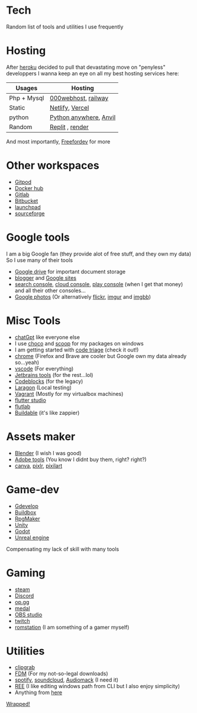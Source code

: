 # Tech

Random list of tools and utilities I use frequently

# Hosting

After [heroku](https://www.heroku.com/) decided to pull that devastating move on "penyless" developpers I wanna keep an eye on all my best hosting services here:

| Usages          | Hosting|
|-----------------|--------|
| Php + Mysql     | [000webhost](https://fr.000webhost.com/), [railway](https://railway.app/)                           |
| Static          | [Netlify](https://app.netlify.com/teams/nair0lf32/overview), [Vercel](https://vercel.com/dashboard) |
| python          | [Python anywhere](https://www.pythonanywhere.com/user/nairolf32/), [Anvil](https://anvil.works)     |
| Random          | [Replit](https://replit.com/~) , [render](https://dashboard.render.com/)                                               |


And most importantly, [Freefordev](https://free-for.dev/#/?id=paas) for more

# Other workspaces

- [Gitpod](https://gitpod.io/)
- [Docker hub](https://hub.docker.com/repositories)
- [Gitlab](https://gitlab.com/florianedem)
- [Bitbucket](https://bitbucket.org/nair0lf32/)
- [launchpad](https://launchpad.net/~nairolf32)
- [sourceforge](https://sourceforge.net/u/nair0lf32/profile)

# Google tools

I am a big Google fan (they provide alot of free stuff, and they own my data) So I use many of their tools 
- [Google drive](https://drive.google.com/drive/my-drive) for important document storage
- [blogger](https://www.blogger.com/profile/16394861194423407651) and [Google sites](https://sites.google.com/)
- [search console](https://search.google.com/search-console/welcome), [cloud console](https://console.cloud.google.com/welcome), [play console](https://play.google.com/console/signup) (when I get that money) and all their other consoles...
- [Google photos](https://photos.google.com/) (Or alternatively [flickr](https://flickr.com), [imgur](https://imgur.com) and [imgbb](https://florian-edemessi.imgbb.com/))

# Misc Tools

- [chatGpt](https://chat.openai.com) like everyone else
- I use [choco](https://community.chocolatey.org/) and [scoop](https://scoop.sh/#/) for my packages on windows
- I am getting started with [code triage](https://www.codetriage.com/) (check it out!)
- [chrome](https://www.google.fr/chrome/) (Firefox and Brave are cooler but Google own my data already so...yeah)
- [vscode](https://code.visualstudio.com/) (For everything)
- [Jetbrains tools](https://www.jetbrains.com/fr-fr/toolbox-app/) (for the rest...lol)
- [Codeblocks](https://www.codeblocks.org/) (for the legacy)
- [Laragon](https://laragon.org/) (Local testing)
- [Vagrant](https://www.vagrantup.com/) (Mostly for my virtualbox machines)
- [flutter studio](https://flutterstudio.app/)
- [flutlab](https://flutlab.io/profile)
- [Buildable](https://app.buildable.dev/home) (it's like zappier)

# Assets maker

- [Blender](https://www.blender.org/) (I wish I was good)
- [Adobe tools](https://www.adobe.com/fr/products/catalog.html?types=pf_252Fdesktop&types=pf_252Fmobile&types=pf_252Fweb) (You know I didnt buy them, right? right?)
- [canva](https://canva.com/), [pixlr](https://pixlr.com/), [pixilart](https://pixilart.com)

# Game-dev

- [Gdevelop](https://gdevelop.io/)
- [Buildbox](https://signup.buildbox.com/)
- [RpgMaker](https://www.rpgmakerweb.com/)
- [Unity](https://unity.com/fr)
- [Godot](https://godotengine.org/)
- [Unreal engine](https://www.unrealengine.com/en-US/)

Compensating my lack of skill with many tools

# Gaming

- [steam](https://store.steampowered.com/?l=french)
- [Discord](https://discord.com/)
- [op.gg](https://www.op.gg/)
- [medal](https://medal.tv/)
- [OBS studio](https://obsproject.com/fr)
- [twitch](https://www.twitch.tv/?lang=fr)
- [romstation](https://www.romstation.fr/) (I am something of a gamer myself)

# Utilities

- [clipgrab](https://clipgrab.de/fr)
- [FDM](https://www.freedownloadmanager.org/) (For my not-so-legal downloads)
- [spotify](https://www.spotify.com/fr/), [soundcloud](https://m.soundcloud.com), [Audiomack](https://audiomack.com) (I need it)
- [REE](https://www.rapidee.com/en/about) (I like editing windows path from CLI but I also enjoy simplicity)
- Anything from [here](https://www.nirsoft.net/)

[Wrapped!](https://nair0lf32.wrapped.run)
